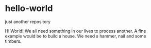 # hello-world
just another repository

Hi World! 
We all need something in our lives to process another. A fine example would be to build a house. We need a hammer, nail and some timbers. 
